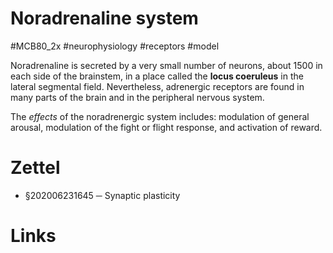 # Noradrenaline system
#MCB80_2x #neurophysiology #receptors #model

Noradrenaline is secreted by a very small number of neurons, about 1500 in each side of the brainstem, in a place called the **locus coeruleus** in the lateral segmental field. Nevertheless, adrenergic receptors are found in many parts of the brain and in the peripheral nervous system.

The _effects_ of the noradrenergic system includes: modulation of general arousal, modulation of the fight or flight response, and activation of reward.

# Zettel

- §202006231645 ─ Synaptic plasticity

# Links